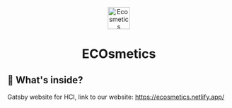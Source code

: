 <p align="center">
  <a href="https://ecosmetics.netlify.app/">
    <img alt="Ecosmetics" src="https://www.flaticon.com/svg/vstatic/svg/999/999047.svg?token=exp=1613247177~hmac=4ff2422e48760baa0fe75ebe9ff68af1" width="50" />
  </a>
</p>
<h1 align="center">
  ECOsmetics
</h1>

## 🧐 What's inside?
Gatsby website for HCI, link to our website: https://ecosmetics.netlify.app/
